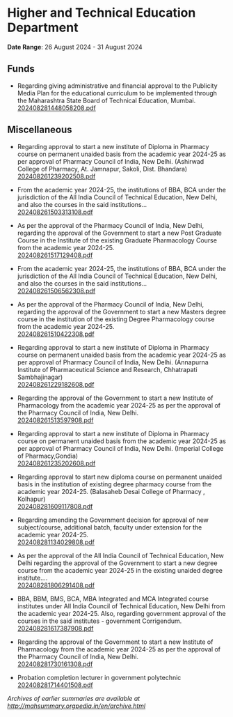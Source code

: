 # Higher and Technical Education Department

**Date Range**: 26 August 2024 - 31 August 2024


## Funds
- Regarding giving administrative and financial approval to the Publicity Media Plan for the educational curriculum to be implemented through the Maharashtra State Board of Technical Education, Mumbai.\
  [202408281448058208.pdf](https://gr.maharashtra.gov.in/Site/Upload/Government%20Resolutions/English/202408281448058208.pdf)

## Miscellaneous
- Regarding approval to start a new institute of Diploma in Pharmacy course on permanent unaided basis from the academic year 2024-25 as per approval of Pharmacy Council of India, New Delhi.  (Ashirwad College of Pharmacy, At. Jamnapur, Sakoli, Dist. Bhandara)\
  [202408261239202508.pdf](https://gr.maharashtra.gov.in/Site/Upload/Government%20Resolutions/English/202408261239202508.pdf)

- From the academic year 2024-25, the institutions of BBA, BCA under the jurisdiction of the All India Council of Technical Education, New Delhi, and also the courses in the said institutions...\
  [202408261503313108.pdf](https://gr.maharashtra.gov.in/Site/Upload/Government%20Resolutions/English/202408261503313108.pdf)

- As per the approval of the Pharmacy Council of India, New Delhi, regarding the approval of the Government to start a new Post Graduate Course in the Institute of the existing Graduate Pharmacology Course from the academic year 2024-25.\
  [202408261517129408.pdf](https://gr.maharashtra.gov.in/Site/Upload/Government%20Resolutions/English/202408261517129408.pdf)

- From the academic year 2024-25, the institutions of BBA, BCA under the jurisdiction of the All India Council of Technical Education, New Delhi, and also the courses in the said institutions...\
  [202408261506562308.pdf](https://gr.maharashtra.gov.in/Site/Upload/Government%20Resolutions/English/202408261506562308.pdf)

- As per the approval of the Pharmacy Council of India, New Delhi, regarding the approval of the Government to start a new Masters degree course in the institution of the existing Degree Pharmacology course from the academic year 2024-25.\
  [202408261510422308.pdf](https://gr.maharashtra.gov.in/Site/Upload/Government%20Resolutions/English/202408261510422308.pdf)

- Regarding approval to start a new institute of Diploma in Pharmacy course on permanent unaided basis from the academic year 2024-25 as per approval of Pharmacy Council of India, New Delhi. (Annapurna Institute of Pharmaceutical Science and Research, Chhatrapati Sambhajinagar)\
  [202408261229182608.pdf](https://gr.maharashtra.gov.in/Site/Upload/Government%20Resolutions/English/202408261229182608.pdf)

- Regarding the approval of the Government to start a new Institute of Pharmacology from the academic year 2024-25 as per the approval of the Pharmacy Council of India, New Delhi.\
  [202408261513597908.pdf](https://gr.maharashtra.gov.in/Site/Upload/Government%20Resolutions/English/202408261513597908.pdf)

- Regarding approval to start a new institute of Diploma in Pharmacy course on permanent unaided basis from the academic year 2024-25 as per approval of Pharmacy Council of India, New Delhi.  (Imperial College of Pharmacy,Gondia)\
  [202408261235202608.pdf](https://gr.maharashtra.gov.in/Site/Upload/Government%20Resolutions/English/202408261235202608.pdf)

- Regarding approval to start new diploma course on permanent unaided basis in the institution of existing degree pharmacy course from the academic year 2024-25. (Balasaheb Desai College of Pharmacy , Kolhapur)\
  [202408281609117808.pdf](https://gr.maharashtra.gov.in/Site/Upload/Government%20Resolutions/English/202408281609117808.pdf)

- Regarding amending the Government decision for approval of new subject/course, additional batch, faculty under extension for the academic year 2024-25.\
  [202408281134029808.pdf](https://gr.maharashtra.gov.in/Site/Upload/Government%20Resolutions/English/202408281134029808.pdf)

- As per the approval of the All India Council of Technical Education, New Delhi regarding the approval of the Government to start a new degree course from the academic year 2024-25 in the existing unaided degree institute....\
  [202408281806291408.pdf](https://gr.maharashtra.gov.in/Site/Upload/Government%20Resolutions/English/202408281806291408.pdf)

- BBA, BBM, BMS, BCA, MBA Integrated and MCA Integrated course institutes under All India Council of Technical Education, New Delhi from the academic year 2024-25. Also, regarding government approval of the courses in the said institutes - government Corrigendum.\
  [202408281617387908.pdf](https://gr.maharashtra.gov.in/Site/Upload/Government%20Resolutions/English/202408281617387908.pdf)

- Regarding the approval of the Government to start a new Institute of Pharmacology from the academic year 2024-25 as per the approval of the Pharmacy Council of India, New Delhi.\
  [202408281730161308.pdf](https://gr.maharashtra.gov.in/Site/Upload/Government%20Resolutions/English/202408281730161308.pdf)

- Probation completion lecturer in government polytechnic\
  [202408281714401508.pdf](https://gr.maharashtra.gov.in/Site/Upload/Government%20Resolutions/English/202408281714401508.pdf)


*Archives of earlier summaries are available at http://mahsummary.orgpedia.in/en/archive.html*